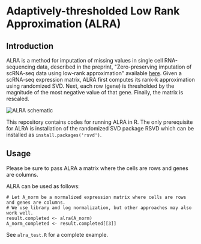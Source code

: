 # Adaptively-thresholded Low Rank Approximation (ALRA)
## Introduction
ALRA is a method for imputation of missing values in single cell RNA-sequencing data, described in the preprint, "Zero-preserving imputation of scRNA-seq data using low-rank approximation" available [here](https://www.biorxiv.org/content/early/2018/08/22/397588).  Given a scRNA-seq expression matrix, ALRA first computes its rank-k approximation using randomized SVD. Next, each row (gene) is thresholded by the magnitude of the most negative value of that gene. Finally, the matrix is rescaled. 

![ALRA schematic](https://gauss.math.yale.edu/~gcl22/alra_schematic2.png)

This repository contains codes for running ALRA in R. The only prerequisite for ALRA is installation of the randomized SVD package RSVD which can be installed as `install.packages('rsvd')`.  
## Usage
Please be sure to pass ALRA a matrix where the cells are rows and genes are columns. 

ALRA can be used as follows:
~~~~
# Let A_norm be a normalized expression matrix where cells are rows and genes are columns.
# We use library and log normalization, but other approaches may also work well.
result.completed <- alra(A_norm)
A_norm_completed <- result.completed[[3]]
~~~~

See `alra_test.R` for a complete example.
